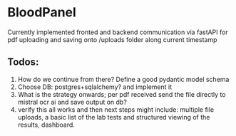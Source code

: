 # BloodPanel
Currently implemented fronted and backend communication via fastAPI for pdf uploading and saving onto /uploads folder along current timestamp

## Todos:

1. How do we continue from there? Define a good pydantic model schema
2. Choose DB: postgres+sqlalchemy? and implement it
3. What is the strategy onwards; per pdf received send the file directly to mistral ocr ai and save output on db?
4. verify this all works and then next steps might include: multiple file uploads, a basic list of the lab tests and structured viewing of the results, dashboard.